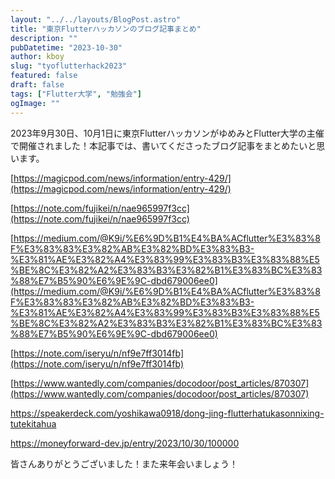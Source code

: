 ```yaml
---
layout: "../../layouts/BlogPost.astro"
title: "東京Flutterハッカソンのブログ記事まとめ"
description: ""
pubDatetime: "2023-10-30"
author: kboy
slug: "tyoflutterhack2023"
featured: false
draft: false
tags: ["Flutter大学", "勉強会"]
ogImage: ""
---
```


2023年9月30日、10月1日に東京FlutterハッカソンがゆめみとFlutter大学の主催で開催されました！本記事では、書いてくださったブログ記事をまとめたいと思います。

[https://magicpod.com/news/information/entry-429/](https://magicpod.com/news/information/entry-429/)

[https://note.com/fujikei/n/nae965997f3cc](https://note.com/fujikei/n/nae965997f3cc)

[https://medium.com/@K9i/%E6%9D%B1%E4%BA%ACflutter%E3%83%8F%E3%83%83%E3%82%AB%E3%82%BD%E3%83%B3-%E3%81%AE%E3%82%A4%E3%83%99%E3%83%B3%E3%83%88%E5%BE%8C%E3%82%A2%E3%83%B3%E3%82%B1%E3%83%BC%E3%83%88%E7%B5%90%E6%9E%9C-dbd679006ee0](https://medium.com/@K9i/%E6%9D%B1%E4%BA%ACflutter%E3%83%8F%E3%83%83%E3%82%AB%E3%82%BD%E3%83%B3-%E3%81%AE%E3%82%A4%E3%83%99%E3%83%B3%E3%83%88%E5%BE%8C%E3%82%A2%E3%83%B3%E3%82%B1%E3%83%BC%E3%83%88%E7%B5%90%E6%9E%9C-dbd679006ee0)

[https://note.com/iseryu/n/nf9e7ff3014fb](https://note.com/iseryu/n/nf9e7ff3014fb)

[https://www.wantedly.com/companies/docodoor/post_articles/870307](https://www.wantedly.com/companies/docodoor/post_articles/870307)

https://speakerdeck.com/yoshikawa0918/dong-jing-flutterhatukasonnixing-tutekitahua

https://moneyforward-dev.jp/entry/2023/10/30/100000

皆さんありがとうございました！また来年会いましょう！